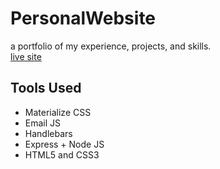 # PersonalWebsite
a portfolio of my experience, projects, and skills. <br>
<a href="cyang.sites.tjhsst.edu">live site</a>

## Tools Used
<ul>
  <li>Materialize CSS</li>
  <li>Email JS</li>
  <li>Handlebars</li>
  <li>Express + Node JS</li>
  <li>HTML5 and CSS3</li>
</ul>
